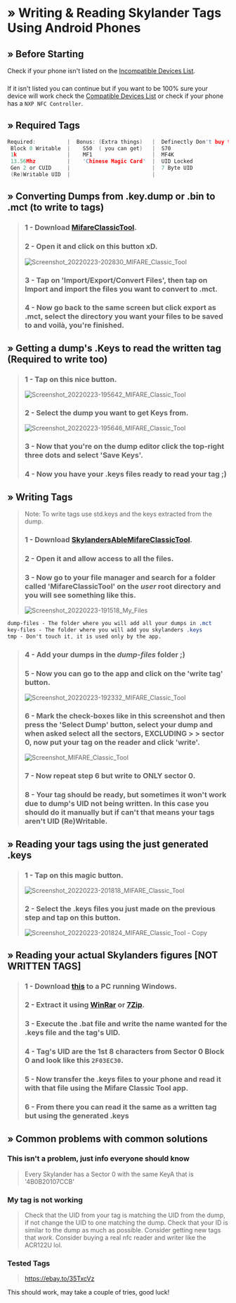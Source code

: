 # » Writing & Reading Skylander Tags Using Android Phones
## » Before Starting
Check if your phone isn't listed on the [Incompatible Devices List](https://github.com/ikarus23/MifareClassicTool/blob/master/INCOMPATIBLE_DEVICES.md).
###
If it isn't listed you can continue but if you want to be 100% sure your device will work check the [Compatible Devices List](https://github.com/ikarus23/MifareClassicTool/blob/master/COMPATIBLE_DEVICES.md) or check if your phone has a ``NXP NFC Controller``.
## » Required Tags
 ```c
Required:          |  Bonus: (Extra things)   |  Definectly Don't buy this:
  Block 0 Writable  |    S50  ( you can get)   |  S70
  1k                |    MF1                   |  MF4K
  13.56Mhz          |    'Chinese Magic Card'  |  UID Locked
  Gen 2 or CUID     |                          |  7 Byte UID
  (Re)Writable UID  |                          |
 ```

## » Converting Dumps from .key.dump or .bin to .mct (to write to tags)
> ### 1 - Download [MifareClassicTool](https://github.com/ikarus23/MifareClassicTool).
> ### 2 - Open it and click on this button xD.
> ![Screenshot_20220223-202830_MIFARE_Classic_Tool](https://user-images.githubusercontent.com/77107077/155384247-f4a76544-61fd-400e-a912-397ef71c62bb.jpg)
> ### 3 - Tap on 'Import/Export/Convert Files', then tap on Import and import the files you want to convert to .mct.
> ### 4 - Now go back to the same screen but click export as .mct, select the directory you want your files to be saved to and voilà, you're finished.

## » Getting a dump's .Keys to read the written tag (Required to write too)
> ### 1 - Tap on this nice button.
> ![Screenshot_20220223-195642_MIFARE_Classic_Tool](https://user-images.githubusercontent.com/77107077/155380473-f05846c5-7600-4ab9-9197-7babdd99d331.jpg)
> ### 2 - Select the dump you want to get Keys from.
> ![Screenshot_20220223-195646_MIFARE_Classic_Tool](https://user-images.githubusercontent.com/77107077/155380624-38abd49d-dd72-4689-8cb5-441dab088eaf.jpg)
> ### 3 - Now that you're on the dump editor click the top-right three dots and select 'Save Keys'.
> ### 4 - Now you have your .keys files ready to read your tag ;)

## » Writing Tags
>  Note: To write tags use std.keys and the keys extracted from the dump.
> ###  1 - Download [SkylandersAbleMifareClassicTool](https://mega.nz/file/D4sGjZSD#9wQRFeP3bXuL5pt722MFy-EbiZzH5sTjvVZmScSR4mw).
> ###  2 - Open it and allow access to all the files.
> ###  3 - Now go to your file manager and search for a folder called 'MifareClassicTool' on the _user_ root directory and you will see something like this.
> ![Screenshot_20220223-191518_My_Files](https://user-images.githubusercontent.com/77107077/155371570-02b4d6bd-cca2-41c5-b022-816e7cf0f86c.jpg)
```css
dump-files - The folder where you will add all your dumps in .mct
key-files - The folder where you will add you skylanders .keys
tmp - Don't touch it, it is used only by the app.
```
> ### 4 - Add your dumps in the _dump-files_ folder ;)
> ### 5 - Now you can go to the app and click on the 'write tag' button.
> ![Screenshot_20220223-192332_MIFARE_Classic_Tool](https://user-images.githubusercontent.com/77107077/155373612-a4252b58-a0ce-4cef-832a-6deef056bc5e.jpg)
> ### 6 - Mark the check-boxes like in this screenshot and then press the 'Select Dump' button, select your dump and when asked select all the sectors, EXCLUDING > > sector 0, now put your tag on the reader and click 'write'.
> ![Screenshot_MIFARE_Classic_Tool](https://user-images.githubusercontent.com/77107077/155374053-62645082-ca42-4799-b4e5-c6ad3304aa1f.jpg)
> ### 7 - Now repeat step 6 but write to ONLY sector 0.
> ### 8 - Your tag should be ready, but sometimes it won't work due to dump's UID not being written. In this case you should do it manually but if can't that means your tags aren't UID (Re)Writable.

## » Reading your tags using the just generated .keys
>### 1 - Tap on this magic button.
>![Screenshot_20220223-201818_MIFARE_Classic_Tool](https://user-images.githubusercontent.com/77107077/155382389-6f747f14-fc49-4ad7-ac41-5ab589c49054.jpg)
>### 2 - Select the .keys files you just made on the previous step and tap on this button.
>![Screenshot_20220223-201824_MIFARE_Classic_Tool - Copy](https://user-images.githubusercontent.com/77107077/155382780-4a368d6a-2f5f-49b3-8b74-542bd1d436a1.jpg)

## » Reading your actual Skylanders figures [NOT WRITTEN TAGS]
>### 1 - Download [this](https://github.com/ZillionMuffin/SkyKeyAGen/) to a PC running Windows.
>### 2 - Extract it using [WinRar](https://winrar.com/) or [7Zip](http://7zip.org/).
>### 3 - Execute the .bat file and write the name wanted for the .keys file and the tag's UID.
>### 4 - Tag's UID are the 1st 8 characters from Sector 0 Block 0 and look like this `2F03EC30`.
>### 5 - Now transfer the .keys files to your phone and read it with that file using the Mifare Classic Tool app.
>### 6 - From there you can read it the same as a written tag but using the generated .keys

## » Common problems with common solutions
### This isn't a problem, just info everyone should know
> Every Skylander has a Sector 0 with the same KeyA that is '4B0B20107CCB'

### My tag is not working
> Check that the UID from your tag is matching the UID from the dump, if not change the UID to one matching the dump.
> Check that your ID is similar to the dump as much as possible.
> Consider getting new tags that *work*.
> Consider buying a real nfc reader and writer like the ACR122U lol.

### Tested Tags
> https://ebay.to/35TxcVz

This should work, may take a couple of tries, good luck!
